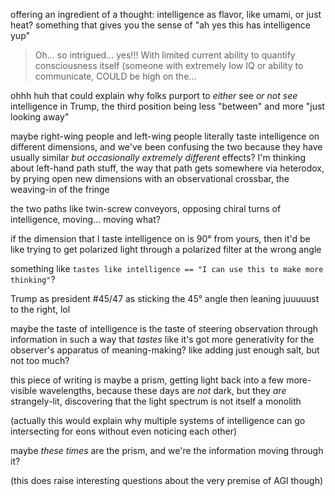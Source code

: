 offering an ingredient of a thought: intelligence as flavor, like umami, or just heat? something that gives you the sense of "ah yes this has intelligence yup"

> Oh... so intrigued... yes!!!  With limited current ability to quantify consciousness itself (someone with extremely low IQ or ability to communicate, COULD be high on the...

ohhh huh that could explain why folks purport to *either* see *or not see* intelligence in Trump, the third position being less "between" and more "just looking away"

maybe right-wing people and left-wing people literally taste intelligence on different dimensions, and we've been confusing the two because they have usually similar *but occasionally extremely different* effects? I'm thinking about left-hand path stuff, the way that path gets somewhere via heterodox, by prying open new dimensions with an observational crossbar, the weaving-in of the fringe

the two paths like twin-screw conveyors, opposing chiral turns of intelligence, moving... moving what?

if the dimension that I taste intelligence on is 90° from yours, then it'd be like trying to get polarized light through a polarized filter at the wrong angle

something like `tastes like intelligence == "I can use this to make more thinking"`?

Trump as president #45/47 as sticking the 45° angle then leaning juuuuust to the right, lol

maybe the taste of intelligence is the taste of steering observation through information in such a way that *tastes* like it's got more generativity for the observer's apparatus of meaning-making? like adding just enough salt, but not too much?

this piece of writing is maybe a prism, getting light back into a few more-visible wavelengths, because these days are *not* dark, but they *are* strangely-lit, discovering that the light spectrum is not itself a monolith

(actually this would explain why multiple systems of intelligence can go intersecting for eons without even noticing each other)

maybe *these times* are the prism, and we're the information moving through it?

(this does raise interesting questions about the very premise of AGI though)
